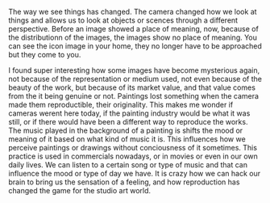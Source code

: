 The way we see things has changed. The camera changed how we look at things and allows us to look at objects or scences through a different perspective. Before an image showed a place of meaning, now, because of the distributionn of the images, the images show no place of meaning. You can see the icon image in your home, they no longer have to be approached but they come to you.

I found super interesting how some images have become mysterious again, not because of the representation or medium used, not even because of the beauty of the work, but because of its market value, and that value comes from the it being genuine or not. Paintings lost something when the camera made them reproductible, their originality. This makes me wonder if cameras werent here today, if the painting industry would be what it was still, or if there would have been a different way to reproduce the works. The music played in the background of a painting is shifts the mood or meaning of it based on what kind of music it is. This influences how we perceive paintings or drawings without conciousness of it sometimes. This practice is used in commercials nowadays, or in movies or even in our own daily lives. We can listen to a certain song or type of music and that can influence the mood or type of day we have. It is crazy how we can hack our brain to bring us the sensation of a feeling, and how reproduction has changed the game for the studio art world. 
